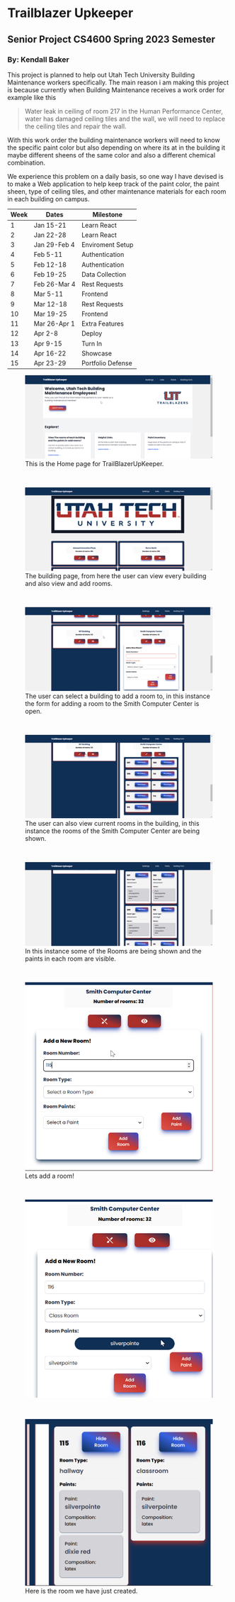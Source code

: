 # Trailblazer Upkeeper

## Senior Project CS4600 Spring 2023 Semester

### By: Kendall Baker

This project is planned to help out Utah Tech University Building Maintenance workers specifically. The main reason i am making this project is because currently when Building Maintenance receives a work order for example like this
> Water leak in ceiling of room 217 in the Human Performance Center, water has damaged ceiling tiles and the wall, we will need to replace the ceiling tiles and repair the wall.

With this work order the building maintenance workers will need to know the specific paint color but also depending on where its at in the building it maybe different sheens of the same color and also a different chemical combination.

We experience this problem on a daily basis, so one way I have devised is to make a Web application to help keep track of the paint color, the paint sheen, type of ceiling tiles, and other maintenance materials for each room in each building on campus.


| Week | Dates        | Milestone         |
| ---- | ------------ | ----------------- |
| 1    | Jan 15-21    | Learn React       |
| 2    | Jan 22-28    | Learn React       |
| 3    | Jan 29-Feb 4 | Enviroment Setup  |
| 4    | Feb 5-11     | Authentication    |
| 5    | Feb 12-18    | Authentication    |
| 6    | Feb 19-25    | Data Collection   |
| 7    | Feb 26-Mar 4 | Rest Requests     |
| 8    | Mar 5-11     | Frontend          |
| 9    | Mar 12-18    | Rest Requests     |
| 10   | Mar 19-25    | Frontend          |
| 11   | Mar 26-Apr 1 | Extra Features    |
| 12   | Apr 2-8      | Deploy            |
| 13   | Apr 9-15     | Turn In           |
| 14   | Apr 16-22    | Showcase          |
| 15   | Apr 23-29    | Portfolio Defense |


<div>
  <div>
    <figure>
      <img src="./UpKeeper/Home-Page.png" alt="Home page">
      <figcaption>This is the Home page for TrailBlazerUpKeeper.</figcaption>
    </figure>
  </div>
  <br>
  <div>
    <figure>
      <img src="./UpKeeper/Buildings-page-1.png" alt="Building page 1">
      <figcaption>The building page, from here the user can view every building and also view and add rooms.</figcaption>
    </figure>
  </div>
  <br>
  <div>
    <figure>
      <img src="./UpKeeper/Buildings-page-2-Smith-Room-form.png" alt="Smith Room Form">
      <figcaption>The user can select a building to add a room to, in this instance the form for adding a room to the Smith Computer Center is open.</figcaption>
    </figure>
  </div>
  <br>
  <div>
    <figure>
      <img src="./UpKeeper/Buildings-page-3-Smith-Room-details.png" alt="Smith Room Details">
      <figcaption>The user can also view current rooms in the building, in this instance the rooms of the Smith Computer Center are being shown.</figcaption>
    </figure>
  </div>
  <br>
  <div>
    <figure>
      <img src="./UpKeeper/Buildings-page-4-Smith-room-details-being-shown.png" alt="Smith Room Details being shown">
      <figcaption>In this instance some of the Rooms are being shown and the paints in each room are visible.</figcaption>
    </figure>
  </div>
  <br>
  <div>
    <figure>
      <img src="./UpKeeper/Buildings-page-5-Smith-room-form-1.png" alt="Smith Room Form creation">
      <figcaption>Lets add a room!</figcaption>
    </figure>
  </div>
  <br>
  <div>
    <figure>
      <img src="./UpKeeper/Buildings-page-8-smith-room-form-4.png" alt="Smith Room Form creation">
      <figcaption></figcaption>
    </figure>
  </div>
  <br>
  <div>
    <figure>
      <img src="./UpKeeper/Buildings-page-10-smith-room-created-updated.png" alt="Smith Room Form creation" >
      <figcaption>Here is the room we have just created.</figcaption>
    </figure>
  </div>
</div>



